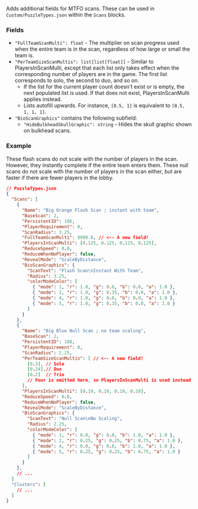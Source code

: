 Adds additional fields for MTFO scans. These can be used in `Custom/PuzzleTypes.json` within the `Scans` blocks.

### Fields
- `"FullTeamScanMulti": float` - The multiplier on scan progress used when the entire team is in the scan, regardless of how large or small the team is.
- `"PerTeamSizeScanMultis": list[list[float]]` - Similar to PlayersInScanMulti, except that each list only takes effect when the corresponding number of players are in the game. The first list corresponds to solo, the second to duo, and so on.
  - If the list for the current player count doesn't exist or is empty, the next populated list is used. If that does not exist, PlayersInScanMulti applies instead.
  - Lists autofill upwards. For instance, `[0.5, 1]` is equivalent to `[0.5, 1, 1, 1]`.
- `"BioScanGraphics"` contains the following subfield:
  - `"HideBulkheadSkullGraphic": string` - Hides the skull graphic shown on bulkhead scans.

### Example
These flash scans do not scale with the number of players in the scan. However, they instantly complete if the entire team enters them.
These null scans do not scale with the number of players in the scan either, but are faster if there are fewer players in the lobby.

```json
// PuzzleTypes.json
{
  "Scans": [
    {
      "Name": "Big Orange Flash Scan ; instant with team",
      "BaseScan": 2,
      "PersistentID": 106,
      "PlayerRequirement": 0,
      "ScanRadius": 3.25,
      "FullTeamScanMulti": 9999.0, // <-- A new field!
      "PlayersInScanMulti": [0.125, 0.125, 0.125, 0.125],
      "ReduceSpeed": 0.0,
      "ReduceWhenNoPlayer": false,
      "RevealMode": "ScaleByDistance",
      "BioScanGraphics": {
        "ScanText": "Flash Scan\nInstant With Team",
        "Radius": 3.25,
        "colorModeColor": [
          { "mode": 1, "r": 1.0, "g": 0.6, "b": 0.0, "a": 1.0 },
          { "mode": 2, "r": 1.0, "g": 0.35, "b": 0.0, "a": 1.0 },
          { "mode": 4, "r": 1.0, "g": 0.6, "b": 0.0, "a": 1.0 },
          { "mode": 5, "r": 1.0, "g": 0.35, "b": 0.0, "a": 1.0 }
        ]
      }
    },
    {
      "Name": "Big Blue Null Scan ; no team scaling",
      "BaseScan": 2,
      "PersistentID": 108,
      "PlayerRequirement": 0,
      "ScanRadius": 2.25,
      "PerTeamSizeScanMultis": [ // <-- A new field!
        [0.3], // Solo
        [0.24],// Duo
        [0.2]  // Trio
        // Four is omitted here, so PlayersInScanMulti is used instead.
      ],
      "PlayersInScanMulti": [0.18, 0.18, 0.18, 0.18],
      "ReduceSpeed": 0.0,
      "ReduceWhenNoPlayer": false,
      "RevealMode": "ScaleByDistance",
      "BioScanGraphics": {
        "ScanText": "Null Scan\nNo Scaling",
        "Radius": 2.25,
        "colorModeColor": [
          { "mode": 1, "r": 0.0, "g": 0.0, "b": 1.0, "a": 1.0 },
          { "mode": 2, "r": 0.25, "g": 0.25, "b": 0.75, "a": 1.0 },
          { "mode": 4, "r": 0.0, "g": 0.0, "b": 1.0, "a": 1.0 },
          { "mode": 5, "r": 0.25, "g": 0.25, "b": 0.75, "a": 1.0 }
        ]
      }
    },
    // ...
  ]
  "Clusters": [
    // ...
  ]
}
```